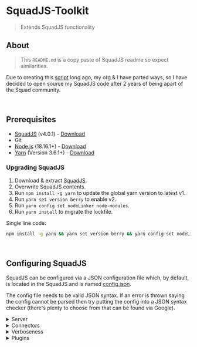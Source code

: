 # SquadJS-Toolkit

> Extends SquadJS functionality

## **About**

> This `README.md` is a copy paste of SquadJS readme so expect similarities.

Due to creating this [script](https://github.com/magicoflolis/Magic-PH) long ago, my org & I have parted ways, so I have decided to open source my SquadJS code after 2 years of being apart of the Squad community.

<br>

## **Prerequisites**

* [SquadJS](https://github.com/Team-Silver-Sphere/SquadJS) (v4.0.1) - [Download](https://github.com/Team-Silver-Sphere/SquadJS/releases/latest)
* Git
* [Node.js](https://nodejs.org/en/) (18.16.1+) - [Download](https://nodejs.org/en/)
* [Yarn](https://yarnpkg.com/) (Version 3.6.1+) - [Download](https://yarnpkg.com/getting-started/install)

### **Upgrading SquadJS**

1. Download & extract [SquadJS](https://github.com/fantinodavide/SquadJS/tree/master?tab=readme-ov-file#using-squadjs).
2. Overwrite SquadJS contents.
3. Run `npm install -g yarn` to update the global yarn version to latest v1.
4. Run `yarn set version berry` to enable v2.
5. Run `yarn config set nodeLinker node-modules`.
6. Run `yarn install` to migrate the lockfile.

Single line code:

```bash
npm install -g yarn && yarn set version berry && yarn config set nodeLinker node-modules && yarn install
```

<br>

## **Configuring SquadJS**

SquadJS can be configured via a JSON configuration file which, by default, is located in the SquadJS and is named [config.json](./config.json).

The config file needs to be valid JSON syntax. If an error is thrown saying the config cannot be parsed then try putting the config into a JSON syntax checker (there's plenty to choose from that can be found via Google).

<details>
  <summary>Server</summary>

## Server Configuration

The following section of the configuration contains information about your Squad server.

  ```json
  "server": {
    "...": "...",
    "webURL": "https://www.battlemetrics.com/servers/squad/YOUR_SQUAD_SERVER"
  },
  ```

* `webURL` - Your Squad servers website or BattleMetrics page.

  ---

</details>

<details>
  <summary>Connectors</summary>

## Connector Configuration

**Discord:**

Connects to Discord via `discord.js`.

```json
{
  "discord": {
    "clientID": "Discord Application ID",
    "guidID": "Discord Server ID",
    "token": "Discord Login Token",
    "intents": ["Guilds", "GuildMessages", "MessageContent"],
    "channelIDs": [
      {
        "label": "Channel Name",
        "channelID": "Chanel ID"
      }
    ],
    "embedDefaults": {
      "clan": "[SquadJS] ",
      "name": "Cerberus",
      "iconURL": "https://i.imgur.com/HHEX79K.png",
      "url": "https://www.battlemetrics.com/servers/squad",
      "format": {
        "player": "[[{{name}}](https://www.battlemetrics.com/rcon/players?filter[search]={{EOSID}}&method=quick&redirect=1 'Go to BattleMetrics')] - [[{{steamID}}](https://steamcommunity.com/profiles/{{steamID}} 'Go to Steam Profile')]",
        "squad": "{{squadID}} : {{squadName}}",
        "team": "{{teamID}} : {{teamName}}"
      }
    },
    "webhook": {
      "id": "Webhook ID",
      "token": "Webhook Token"
    }
  }
}
```

* `clientID` - Your discord bots ID
* `guidID` - Your discord server ID
* `token` - Your discord bots "Reset Token"
* `intents` - Your discord bots intents, see [Gateway Intents](https://discordjs.guide/popular-topics/intents.html#privileged-intents)
* `channelIDs` - An array of channels you would like to use.
* `channelIDs:label` - A label to use when calling `sendDiscordMessage(message, {{LABELS}})`, example `sendDiscordMessage('My discord message', 'admin-alerts')`
* `channelIDs:channelID` - Discord Channel ID
* `embedDefaults` - The default layout for embed messages, see [Embeds](https://discordjs.guide/popular-topics/embeds.html)
* `embedDefaults:clan` - Your server clan, can be an empty string.
* `embedDefaults:name` - Embeded message title, can be an empty string.
* `embedDefaults:iconURL` - Embeded message iconURL, can be `null`.
* `embedDefaults:url` - Embeded message URL, can be `null`.
* `embedDefaults:format` - Embeded message fields, will convert player data.
* `embedDefaults:format:player` - Player string.
* `embedDefaults:format:squad` - Player squad string.
* `embedDefaults:format:team` - Team string.
* `webhook` - Optional, see [Webhooks](https://discordjs.guide/popular-topics/webhooks.html#webhooks)
* `webhook:id` - Enter the ID part of `https://discord.com/api/webhooks/{{ID}}/token`
* `webhook:token` - Enter the TOKEN part of `https://discord.com/api/webhooks/id/{{TOKEN}}`

**BattleMetrics:**

Connects to the BattleMetrics API.

```json
{
  "BattleMetrics": {
    "BanLists": [
      {
        "name": "Ban List Name",
        "listID": "Ban List ID",
        "UUID": "Ban List UUID"
      }
    ],
    "listID": "Ban List ID",
    "orgID": "Org ID",
    "serverID": "Server ID",
    "token": "BattleMetrics Token",
    "UUID": "OWI"
  }
}
```

* `BanLists` - Array of Ban Lists to use, can be an empty Array!
* `BanLists:name` - A name to use
* `BanLists:listID` - A Ban List ID
* `BanLists:UUID` - (OPTIONAL) A UUID to use when creating bans, can be an empty string.
* `listID` - Default Ban List ID to use
* `orgID` - BattleMetrics Org ID
* `serverID` - BattleMetrics Server ID
* `token` - BattleMetrics Token
* `UUID` - A default UUID to use when creating bans, can be an empty string.

 ---
</details>

<details>
  <summary>Verboseness</summary>

## Console Output Configuration

The `logger` section configures how verbose a module of SquadJS will be as well as the displayed color.

```json
    "logger": {
      "verboseness": {
        "SquadServer": 1,
        "LogParser": 1,
        "RCON": 1
      },
      "colors": {
        "Toolkit": "cyanBright",
        "DiscordJS": "cyanBright",
        "Err": "redBright",
        "SquadServer": "yellowBright",
        "SquadServerFactory": "yellowBright",
        "LogParser": "blueBright",
        "RCON": "redBright"
      }
    }
```

The larger the number set in the `verboseness` section for a specified module the more it will print to the console.

  ---
</details>

<details>
  <summary>Plugins</summary>

## Toolkit Plugins

**Profanity Filter:**

```json
{
  "plugin": "ToolkitProfanity",
  "enabled": true,
  "bmClient": "BattleMetrics",
  "discordClient": "discord",
  "Ban": {
    "note": "Banned by Cerberus System",
    "reason": "{{reason}} | {{timeLeft}}"
  },
  "embedInfo": {
    "clan": "[SquadJS] ",
    "name": "Cerberus",
    "iconURL": "https://i.imgur.com/HHEX79K.png",
    "url": "https://www.battlemetrics.com/servers/squad",
    "format": {
      "player": "[[{{name}}](https://www.battlemetrics.com/rcon/players?filter[search]={{EOSID}}&method=quick&redirect=1 'Go to BattleMetrics')] - [[{{steamID}}](https://steamcommunity.com/profiles/{{steamID}} 'Go to Steam Profile')]",
      "squad": "{{squadID}} : {{squadName}}",
      "team": "{{teamID}} : {{teamName}}"
    }
  },
  "ignoreChats": []
}
```

* `bmClient` - Name of the BattleMetrics connector.
* `discordClient` - Name of the Discord connector.
* `Ban:note` - Added to the beginning of ban notes.
* `Ban:reason` - Default ban reason.
* `embedInfo` - Overwrites `discord:embedDefaults`.
* `ignoreChats` - Ignore certain chats.

  ---
</details>
